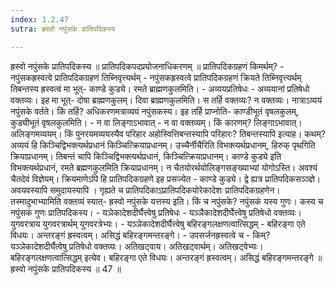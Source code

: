 ```yaml
---
index: 1.2.47
sutra: ह्रस्वो नपुंसके प्रातिपदिकस्य

---
```

ह्रस्वो नपुंसके प्रातिपदिकस्य ॥ प्रातिपदिकपदप्रयोजनाधिकरणम् ॥ प्रातिपदिकग्रहणं किमर्थम्? - नपुंसकह्रस्वत्वे प्रातिपदिकग्रहणं तिब्निवृत्त्यर्थम् - नपुंसकह्रस्वत्वे प्रातिपदिकग्रहणं क्रियते तिब्निवृत्त्यर्थम् तिबन्तस्य ह्रस्वत्वं मा भूत्- काण्डे कुड्ये। रमते ब्राह्मणकुलमिति। - अव्ययप्रतिषेधः - अव्ययानां प्रतिषेधो वक्तव्यः। इह मा भूत्- दोषा ब्राह्मणकुलम्। दिवा ब्राह्मणकुलमिति। स तर्हि वक्तव्यः? न वक्तव्यः। नात्राऽव्ययं नपुंसके वर्तते। किं तर्हि? अधिकरणमत्राव्ययं नपुंसकस्य। इह तर्हि प्राप्नोति- काण्डीभूतं वृषलकुलम्, कुड्यीभूतं वृषलकुलमिति। - न वा लिङ्गाऽभावात् - न वा वक्तव्यम्। किं कारणम्? लिङ्गाऽभावात्। अलिङ्गमव्ययम्। किं पुनरयमव्ययस्यैव परिहार अहोस्वित्तिबन्तस्यापि परिहारः? तिबन्तस्यापि इत्याह। कथम्? अव्ययं हि किञ्चिद्विभक्त्यर्थप्रधानं किञ्चित्क्रियाप्रधानम्। उच्चैर्नीचैरिति विभक्त्यर्थप्रधानम्, हिरुक् पृथगिति क्रियाप्रधानम्। तिबन्तं चापि किञ्चिद्विभक्त्यर्थप्रधानं, किञ्चित्क्रियाप्रधानम्। काण्डे कुड्ये इति विभक्त्यर्थप्रधानं, रमते ब्रह्मणकुलमिति क्रियाप्रधानम्। न चैतयोरर्थयोलिङ्गसङ्ख्याभ्यां योगोऽस्ति। अवश्यं चैतदेवं विज्ञेयम्। क्रियमाणेऽपि हि प्रातिपदिकग्रहणे इह प्रसज्येत -  काण्डे कुड्ये। द्वे ह्यत्र प्रातिपदिकसञ्ञ्ज्ञे। अवयवस्यापि समुदायस्यापि । गृह्यते च प्रातिपदिकाऽप्रातिपदिकयोरेकादेशः प्रातिपदिकग्रहणेन। तस्मादुभाभ्यामिति वक्तव्यं स्यात्- ह्रस्वो नपुंसके यत्तस्य इति। किं च नपुंसके? नपुंसकं यस्य गुणः। कस्य च नपुंसकं गुणः प्रातिपदिकस्य। - यञेकादेशदीर्घैत्त्वेषु प्रतिषेधः - यञ्ञैकादेशदीर्घेत्त्वेषु प्रतिषेधो वक्तव्यः। युगवरत्राय युगवरत्रार्थम् युगवरत्रेभ्यः। - यञ्ञेकादेशदीर्घैत्त्वेषु बहिरङ्गलक्षणत्वात्सिद्धम् - बहिरङ्गा एते विधयः। अन्तरङ्गं ह्रस्वत्वम्। असिद्धं बहिरङ्गमन्तरङ्गे। - उपसर्जनह्रस्वत्वे च - किम्? यञ्ञेकादेशदीर्घैत्वेषु प्रतिषेधो वक्तव्यः। अतिखट्वाय। अतिखट्वार्थम्। अतिखट्वेभ्यः। बहिरङ्गलक्षणत्वात्सिद्धम् इत्येव। बहिरङ्गा एते विधयः। अन्तरङ्गं ह्रस्वत्वम्। असिद्धं बहिरङ्गमन्तरङ्गे ॥ ह्रस्वो नपुंसके प्रातिपदिकस्य ॥ 47 ॥